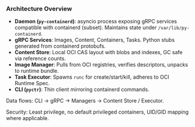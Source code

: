 ### Architecture Overview

- **Daemon (`py-containerd`)**: asyncio process exposing gRPC services compatible with containerd (subset). Maintains state under `/var/lib/py-containerd`.
- **gRPC Services**: Images, Content, Containers, Tasks. Python stubs generated from containerd protobufs.
- **Content Store**: Local OCI CAS layout with blobs and indexes, GC safe via reference counts.
- **Image Manager**: Pulls from OCI registries, verifies descriptors, unpacks to runtime bundle.
- **Task Executor**: Spawns `runc` for create/start/kill, adheres to OCI Runtime Spec.
- **CLI (`pyctr`)**: Thin client mirroring containerd commands.

Data flows: CLI -> gRPC -> Managers -> Content Store / Executor.

Security: Least privilege, no default privileged containers, UID/GID mapping where applicable.


